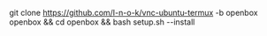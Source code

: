 git clone https://github.com/I-n-o-k/vnc-ubuntu-termux -b openbox openbox && cd openbox && bash setup.sh --install
